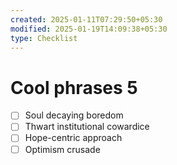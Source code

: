 ```yaml
---
created: 2025-01-11T07:29:50+05:30
modified: 2025-01-19T14:09:38+05:30
type: Checklist
---
```


# Cool phrases 5

- [ ] Soul decaying boredom
- [ ] Thwart institutional cowardice
- [ ] Hope-centric approach
- [ ] Optimism crusade
